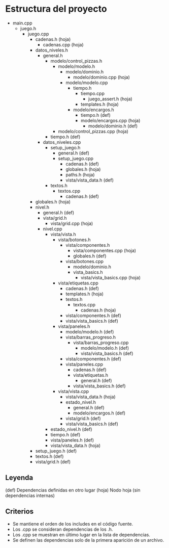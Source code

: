 # Estructura del proyecto

- main.cpp
    - juego.h
        - juego.cpp
            - cadenas.h (hoja)
                - cadenas.cpp (hoja)
            - datos_niveles.h
                - general.h
                    - modelo/control_pizzas.h
                        - modelo/modelo.h
                            - modelo/dominio.h
                                - modelo/dominio.cpp (hoja)
                            - modelo/modelo.cpp
                                - tiempo.h
                                    - tiempo.cpp
                                        - juego_assert.h (hoja)
                                    - templates.h (hoja)
                                - modelo/encargos.h
                                    - tiempo.h (def)
                                    - modelo/encargos.cpp (hoja)
                                        - modelo/dominio.h (def)
                        - modelo/control_pizzas.cpp (hoja)
                    - tiempo.h (def)
                - datos_niveles.cpp
                    - setup_juego.h
                        - general.h (def)
                        - setup_juego.cpp
                            - cadenas.h (def)
                            - globales.h (hoja)
                            - paths.h (hoja)
                            - vista/vista_data.h (def)
                    - textos.h
                        - textos.cpp
                            - cadenas.h (def)
            - globales.h (hoja)
            - nivel.h
                - general.h (def)
                - vista/grid.h
                    - vista/grid.cpp (hoja)
                - nivel.cpp
                    - vista/vista.h
                        - vista/botones.h
                            - vista/componentes.h
                                - vista/componentes.cpp (hoja)
                                - globales.h (def)
                            - vista/botones.cpp
                                - modelo/dominio.h
                                - vista_basics.h
                                    - vista/vista_basics.cpp (hoja)
                        - vista/etiquetas.cpp
                            - cadenas.h (def)
                            - templates.h (hoja)
                            - textos.h
                                - textos.cpp
                                    - cadenas.h (hoja)
                            - vista/componentes.h (def)
                            - vista/vista_basics.h (def)
                        - vista/paneles.h
                            - modelo/modelo.h (def)
                            - vista/barras_progreso.h
                                - vista/barras_progreso.cpp
                                    - modelo/modelo.h (def)
                                    - vista/vista_basics.h (def)
                            - vista/componentes.h (def)
                            - vista/paneles.cpp
                                - cadenas.h (def)
                                - vista/etiquetas.h
                                    - general.h (def)
                                - vista/vista_basics.h (def)
                        - vista/vista.cpp
                            - vista/vista_data.h (hoja)
                            - estado_nivel.h
                                - general.h (def)
                                - modelo/encargos.h (def)
                            - vista/grid.h (def)
                            - vista/vista_basics.h (def)
                    - estado_nivel.h (def)
                    - tiempo.h (def)
                    - vista/paneles.h (def)
                    - vista/vista_data.h (hoja)
            - setup_juego.h (def)
            - textos.h (def)
            - vista/grid.h (def)

## Leyenda
(def) Dependencias definidas en otro lugar
(hoja) Nodo hoja (sin dependencias internas)

## Criterios
- Se mantiene el orden de los includes en el código fuente.
- Los .cpp se consideran dependencias de los .h.
- Los .cpp se muestran en último lugar en la lista de dependencias.
- Se definen las dependencias solo de la primera aparición de un archivo.
